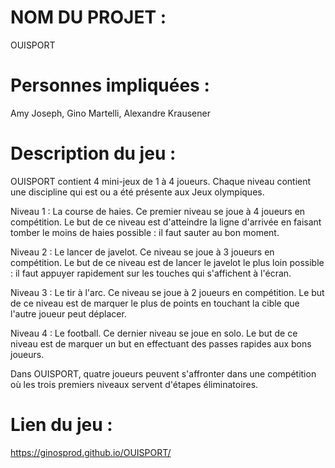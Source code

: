 # NOM DU PROJET : 
OUISPORT

# Personnes impliquées : 
Amy Joseph, Gino Martelli, Alexandre Krausener

# Description du jeu : 
  OUISPORT contient 4 mini-jeux de 1 à 4 joueurs. Chaque niveau contient une discipline qui est ou a été présente aux Jeux olympiques.
  
  Niveau 1 : La course de haies.
    Ce premier niveau se joue à 4 joueurs en compétition. Le but de ce niveau est d'atteindre la ligne d'arrivée en faisant tomber le moins de haies possible : il faut sauter au bon moment.
    
  Niveau 2 : Le lancer de javelot.
    Ce niveau se joue à 3 joueurs en compétition. Le but de ce niveau est de lancer le javelot le plus loin possible : il faut appuyer rapidement sur les touches qui s'affichent à l'écran.
    
  Niveau 3 : Le tir à l'arc.
    Ce niveau se joue à 2 joueurs en compétition. Le but de ce niveau est de marquer le plus de points en touchant la cible que l'autre joueur peut déplacer.
    
  Niveau 4 : Le football.
    Ce dernier niveau se joue en solo. Le but de ce niveau est de marquer un but en effectuant des passes rapides aux bons joueurs. 

  Dans OUISPORT, quatre joueurs peuvent s'affronter dans une compétition où les trois premiers niveaux servent d'étapes éliminatoires. 

# Lien du jeu :
https://ginosprod.github.io/OUISPORT/
